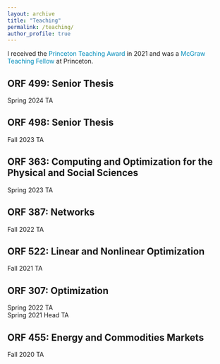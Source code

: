 ```yaml
---
layout: archive
title: "Teaching"
permalink: /teaching/
author_profile: true
---
```


<style>
a:link {
  color: #008CBA;
  background-color: white;
  text-decoration: none;
}
a:visited {
  color: #008CBA;
  background-color: white;
  text-decoration: none;
}
a:hover {
  color: #008CBA;
  background-color: white;
  text-decoration: none;
}
a:active {
  color: #008CBA;
  background-color: white;
  text-decoration: none;
}
</style>

I received the [Princeton Teaching Award](https://www.princeton.edu/news/2022/05/13/graduate-students-honored-excellence-teaching) in 2021 and was a [McGraw Teaching Fellow](https://mcgraw.princeton.edu/) at Princeton.


## ORF 499: Senior Thesis
Spring 2024 TA

## ORF 498: Senior Thesis
Fall 2023 TA

## ORF 363: Computing and Optimization for the Physical and Social Sciences
Spring 2023 TA

## ORF 387: Networks
Fall 2022 TA

## ORF 522: Linear and Nonlinear Optimization
Fall 2021 TA

## ORF 307: Optimization
Spring 2022 TA\
Spring 2021 Head TA

## ORF 455: Energy and Commodities Markets
Fall 2020 TA


